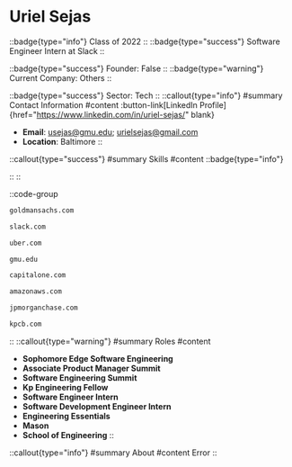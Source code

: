 # Uriel Sejas
::badge{type="info"}
Class of 2022
::
::badge{type="success"}
Software Engineer Intern at Slack
::

::badge{type="success"}
Founder: False
::
::badge{type="warning"}
Current Company: Others
::

::badge{type="success"}
Sector: Tech
::
::callout{type="info"}
#summary
Contact Information
#content
:button-link[LinkedIn Profile]{href="https://www.linkedin.com/in/uriel-sejas/" blank}
- **Email**: usejas@gmu.edu; urielsejas@gmail.com
- **Location**: Baltimore
::

::callout{type="success"}
#summary
Skills
#content
::badge{type="info"}

::
::

::code-group
```bash [Goldman Sachs]
goldmansachs.com
```
```bash [Slack]
slack.com
```
```bash [Uber]
uber.com
```
```bash [George Mason University]
gmu.edu
```
```bash [Capital One]
capitalone.com
```
```bash [Amazon Web Services]
amazonaws.com
```
```bash [JPMorgan Chase & Co.]
jpmorganchase.com
```
```bash [Kleiner Perkins Caufield & Byers]
kpcb.com
```
::
::callout{type="warning"}
#summary
Roles
#content
- **Sophomore Edge Software Engineering**
- **Associate Product Manager Summit**
- **Software Engineering Summit**
- **Kp Engineering Fellow**
- **Software Engineer Intern**
- **Software Development Engineer Intern**
- **Engineering Essentials**
- **Mason**
- **School of Engineering**
::

::callout{type="info"}
#summary
About
#content
Error
::
